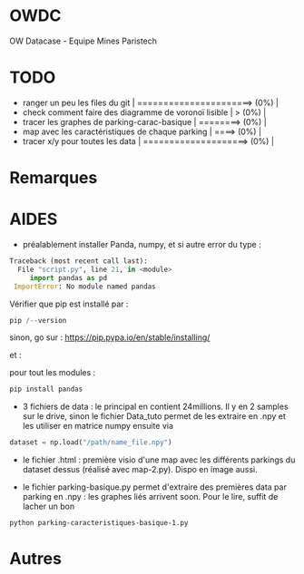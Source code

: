 # OWDC
OW Datacase - Equipe Mines Paristech 

# TODO 

- ranger un peu les files du git | ======================> (0%) |
- check comment faire des diagramme de voronoï lisible | > (0%) |
- tracer les graphes de parking-carac-basique  | ========> (0%) |
- map avec les caractéristiques de chaque parking  | ====> (0%) |
- tracer x/y pour toutes les data  | ====================> (0%) |

# Remarques


# AIDES

- préalablement installer Panda, numpy, et si autre error du type : 
```python
Traceback (most recent call last):                                                                                                             
  File "script.py", line 21, in <module>                                                                                                
     import pandas as pd                                                                                                                        
 ImportError: No module named pandas
 ```
 
 Vérifier que pip est installé par :
 
 ```python
 pip /--version
 ```
 sinon, go sur : https://pip.pypa.io/en/stable/installing/
 
 et : 
 
 pour tout les modules : 
 
 ```python
pip install pandas
 ```
 
- 3 fichiers de data : le principal en contient 24millions. Il y en 2 samples sur le drive, sinon le fichier Data_tuto permet de les extraire en .npy et les utiliser en matrice numpy ensuite via 

```python
dataset = np.load("/path/name_file.npy")
```

- le fichier .html : première visio d'une map avec les différents parkings du dataset dessus (réalisé avec map-2.py). Dispo en image aussi.

- le fichier parking-basique.py permet d'extraire des premières data par parking en .npy : les graphes liés arrivent soon. Pour le lire, suffit de lacher un bon 
```
python parking-caracteristiques-basique-1.py
```

# Autres

